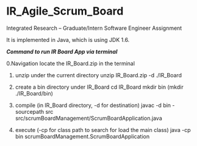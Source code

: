 # IR_Agile_Scrum_Board
Integrated Research – Graduate/Intern Software Engineer Assignment

It is implemented in Java, which is using JDK 1.6.


***Command to run IR Board App via terminal***

0.Navigation
locate the IR_Board.zip in the terminal

1. unzip under the current directory
unzip IR_Board.zip -d ./IR_Board

2. create a bin directory under IR_Board
cd IR_Board
mkdir bin 
(mkdir ./IR_Board/bin)

3. compile (in IR_Board directory, -d for destination)
javac -d bin -sourcepath src src/scrumBoardManagement/ScrumBoardApplication.java

4. execute (-cp for class path to search for load the main class)
java -cp bin scrumBoardManagement.ScrumBoardApplication


